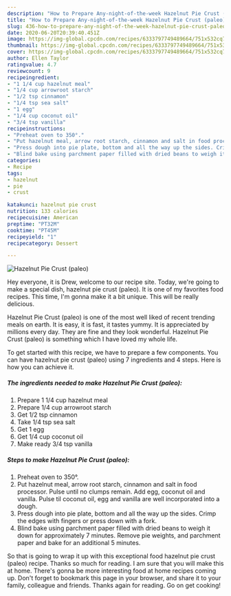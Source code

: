 ```yaml
---
description: "How to Prepare Any-night-of-the-week Hazelnut Pie Crust (paleo)"
title: "How to Prepare Any-night-of-the-week Hazelnut Pie Crust (paleo)"
slug: 436-how-to-prepare-any-night-of-the-week-hazelnut-pie-crust-paleo
date: 2020-06-20T20:39:40.451Z
image: https://img-global.cpcdn.com/recipes/6333797749489664/751x532cq70/hazelnut-pie-crust-paleo-recipe-main-photo.jpg
thumbnail: https://img-global.cpcdn.com/recipes/6333797749489664/751x532cq70/hazelnut-pie-crust-paleo-recipe-main-photo.jpg
cover: https://img-global.cpcdn.com/recipes/6333797749489664/751x532cq70/hazelnut-pie-crust-paleo-recipe-main-photo.jpg
author: Ellen Taylor
ratingvalue: 4.7
reviewcount: 9
recipeingredient:
- "1 1/4 cup hazelnut meal"
- "1/4 cup arrowroot starch"
- "1/2 tsp cinnamon"
- "1/4 tsp sea salt"
- "1 egg"
- "1/4 cup coconut oil"
- "3/4 tsp vanilla"
recipeinstructions:
- "Preheat oven to 350°."
- "Put hazelnut meal, arrow root starch, cinnamon and salt in food processor. Pulse until no clumps remain. Add egg, coconut oil and vanilla. Pulse til coconut oil, egg and vanilla are well incorporated into a dough."
- "Press dough into pie plate, bottom and all the way up the sides. Crimp the edges with fingers or press down with a fork."
- "Blind bake using parchment paper filled with dried beans to weigh it down for approximately 7 minutes. Remove pie weights, and parchment paper and bake for an additional 5 minutes."
categories:
- Recipe
tags:
- hazelnut
- pie
- crust

katakunci: hazelnut pie crust 
nutrition: 133 calories
recipecuisine: American
preptime: "PT32M"
cooktime: "PT45M"
recipeyield: "1"
recipecategory: Dessert

---
```



![Hazelnut Pie Crust (paleo)](https://img-global.cpcdn.com/recipes/6333797749489664/751x532cq70/hazelnut-pie-crust-paleo-recipe-main-photo.jpg)

Hey everyone, it is Drew, welcome to our recipe site. Today, we're going to make a special dish, hazelnut pie crust (paleo). It is one of my favorites food recipes. This time, I'm gonna make it a bit unique. This will be really delicious.



Hazelnut Pie Crust (paleo) is one of the most well liked of recent trending meals on earth. It is easy, it is fast, it tastes yummy. It is appreciated by millions every day. They are fine and they look wonderful. Hazelnut Pie Crust (paleo) is something which I have loved my whole life.


To get started with this recipe, we have to prepare a few components. You can have hazelnut pie crust (paleo) using 7 ingredients and 4 steps. Here is how you can achieve it.

##### The ingredients needed to make Hazelnut Pie Crust (paleo):

1. Prepare 1 1/4 cup hazelnut meal
1. Prepare 1/4 cup arrowroot starch
1. Get 1/2 tsp cinnamon
1. Take 1/4 tsp sea salt
1. Get 1 egg
1. Get 1/4 cup coconut oil
1. Make ready 3/4 tsp vanilla




##### Steps to make Hazelnut Pie Crust (paleo):

1. Preheat oven to 350°.
1. Put hazelnut meal, arrow root starch, cinnamon and salt in food processor. Pulse until no clumps remain. Add egg, coconut oil and vanilla. Pulse til coconut oil, egg and vanilla are well incorporated into a dough.
1. Press dough into pie plate, bottom and all the way up the sides. Crimp the edges with fingers or press down with a fork.
1. Blind bake using parchment paper filled with dried beans to weigh it down for approximately 7 minutes. Remove pie weights, and parchment paper and bake for an additional 5 minutes.




So that is going to wrap it up with this exceptional food hazelnut pie crust (paleo) recipe. Thanks so much for reading. I am sure that you will make this at home. There's gonna be more interesting food at home recipes coming up. Don't forget to bookmark this page in your browser, and share it to your family, colleague and friends. Thanks again for reading. Go on get cooking!

